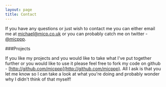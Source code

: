```yaml
---
layout: page
title: Contact
---
```


If you have any questions or just wish to contact me you can either email me at [michael@micp.co.uk](mailto:michael@micp.co.uk) or you can probably catch me on twitter - [@micppp](https://twitter.com/micppp).

###Projects

If you like my projects and you would like to take what I've put together further or you would like to use it please feel free to fork my code on github - [http://github.com/micppp](http://github.com/micppp). All I ask is that you let me know so I can take a look at what you're doing and probably wonder why I didn't think of that myself!